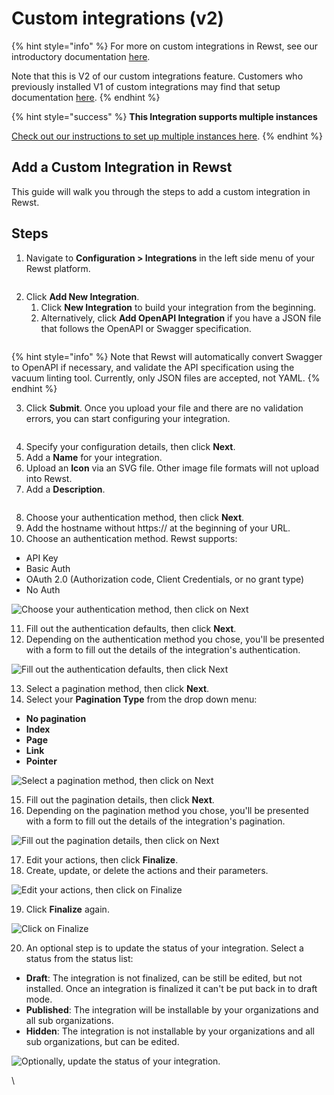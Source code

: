 # Custom integrations (v2)

{% hint style="info" %}
For more on custom integrations in Rewst, see our introductory documentation [here](https://docs.rewst.help/documentation/integrations/custom-integrations).

Note that this is V2 of our custom integrations feature. Customers who previously installed V1 of custom integrations may find that setup documentation [here](https://docs.rewst.help/documentation/integrations/custom-integrations/integration-setup).&#x20;
{% endhint %}

{% hint style="success" %}
**This Integration supports multiple instances**

[Check out our instructions to set up multiple instances here](../multi-instance-integration/multi-instance-integration-setup.md).
{% endhint %}



## Add a Custom Integration in Rewst

This guide will walk you through the steps to add a custom integration in Rewst.

## Steps

1. Navigate to **Configuration > Integrations** in the left side menu of your Rewst platform.

<figure><img src="../../../.gitbook/assets/custom-integrations-step2.png" alt=""><figcaption></figcaption></figure>

2. Click **Add New Integration**.&#x20;
   1. Click **New Integration** to build your integration from the beginning.
   2. Alternatively, click **Add OpenAPI Integration** if you have a JSON file that follows the OpenAPI or Swagger specification.

<figure><img src="../../../.gitbook/assets/custom-integrations-step4.png" alt=""><figcaption></figcaption></figure>

{% hint style="info" %}
Note that Rewst will automatically convert Swagger to OpenAPI if necessary, and validate the API specification using the vacuum linting tool. Currently, only JSON files are accepted, not YAML.
{% endhint %}

3. Click **Submit**. Once you upload your file and there are no validation errors, you can start configuring your integration.

<figure><img src="../../../.gitbook/assets/custom-integrations-step5.png" alt=""><figcaption></figcaption></figure>

4. Specify your configuration details, then click **Next**.&#x20;
5. Add a **Name** for your integration.
6. Upload an **Icon** via an SVG file. Other image file formats will not upload into Rewst.
7. Add a **Description**.

<figure><img src="../../../.gitbook/assets/custom-integrations-step6.png" alt=""><figcaption></figcaption></figure>

8. Choose your authentication method, then click **Next**.
9. Add the hostname without https:// at the beginning of your URL.
10. Choose an authentication method. Rewst supports:

* API Key
* Basic Auth
* OAuth 2.0 (Authorization code, Client Credentials, or no grant type)
* No Auth

![Choose your authentication method, then click on Next](https://images.tango.us/workflows/7bbe9055-9c43-4e0d-9aa1-bee39c08cbb8/steps/c317aa59-3ed0-416e-8f8b-a402dc21e454/856e953b-9f8f-47f7-9832-edb1448511b6.png?mark-x=1297\&mark-y=573\&m64=aHR0cHM6Ly9pbWFnZXMudGFuZ28udXMvc3RhdGljL2JsYW5rLnBuZz9tYXNrPWNvcm5lcnMmYm9yZGVyPTMlMkNGRjc0NDImdz03MiZoPTQ1JmZpdD1jcm9wJmNvcm5lci1yYWRpdXM9MTA%3D)

11. Fill out the authentication defaults, then click **Next**.
12. Depending on the authentication method you chose, you'll be presented with a form to fill out the details of the integration's authentication.

![Fill out the authentication defaults, then click Next](https://images.tango.us/workflows/7bbe9055-9c43-4e0d-9aa1-bee39c08cbb8/steps/75a6b465-2fbd-434a-8bd2-a3f3defe59a0/4f3b3809-7b3e-4ac4-879b-3e3b15b6ee6e.png?mark-x=1287\&mark-y=860\&m64=aHR0cHM6Ly9pbWFnZXMudGFuZ28udXMvc3RhdGljL2JsYW5rLnBuZz9tYXNrPWNvcm5lcnMmYm9yZGVyPTMlMkNGRjc0NDImdz03MiZoPTQ1JmZpdD1jcm9wJmNvcm5lci1yYWRpdXM9MTA%3D)

13. Select a pagination method, then click **Next**.
14. Select your **Pagination Type** from the drop down menu:

* **No pagination**
* **Index**
* **Page**
* **Link**
* **Pointer**

![Select a pagination method, then click on Next](https://images.tango.us/workflows/7bbe9055-9c43-4e0d-9aa1-bee39c08cbb8/steps/e49e93e5-2f4f-4f09-b90f-bda1061af815/c9d2b711-107c-4ca6-981f-f14082ce3d36.png?mark-x=1297\&mark-y=499\&m64=aHR0cHM6Ly9pbWFnZXMudGFuZ28udXMvc3RhdGljL2JsYW5rLnBuZz9tYXNrPWNvcm5lcnMmYm9yZGVyPTMlMkNGRjc0NDImdz03MiZoPTQ1JmZpdD1jcm9wJmNvcm5lci1yYWRpdXM9MTA%3D)

15. Fill out the pagination details, then click **Next**.&#x20;
16. Depending on the pagination method you chose, you'll be presented with a form to fill out the details of the integration's pagination.

![Fill out the pagination details, then click on Next](https://images.tango.us/workflows/7bbe9055-9c43-4e0d-9aa1-bee39c08cbb8/steps/a59415ed-02e2-49d5-890f-7c0c6a570890/29d7b649-5ae7-43c1-9b66-d6f49c5cbfbc.png?mark-x=1297\&mark-y=449\&m64=aHR0cHM6Ly9pbWFnZXMudGFuZ28udXMvc3RhdGljL2JsYW5rLnBuZz9tYXNrPWNvcm5lcnMmYm9yZGVyPTMlMkNGRjc0NDImdz03MiZoPTQ1JmZpdD1jcm9wJmNvcm5lci1yYWRpdXM9MTA%3D)

17. Edit your actions, then click **Finalize**.
18. Create, update, or delete the actions and their parameters.

![Edit your actions, then click on Finalize](https://images.tango.us/workflows/7bbe9055-9c43-4e0d-9aa1-bee39c08cbb8/steps/25803396-9f4e-4427-95eb-09ce97998dfa/5aba5597-e73f-477f-a9f7-65bbb166f3f6.png?mark-x=1385\&mark-y=888\&m64=aHR0cHM6Ly9pbWFnZXMudGFuZ28udXMvc3RhdGljL2JsYW5rLnBuZz9tYXNrPWNvcm5lcnMmYm9yZGVyPTMlMkNGRjc0NDImdz05MyZoPTQ1JmZpdD1jcm9wJmNvcm5lci1yYWRpdXM9MTA%3D)

19. Click **Finalize** again.

![Click on Finalize](https://images.tango.us/workflows/7bbe9055-9c43-4e0d-9aa1-bee39c08cbb8/steps/ed9090e3-8b17-4f0d-8b7b-843f52c32c45/9c5a32b7-0ee4-4510-a53a-7af43aea21e6.png?mark-x=950\&mark-y=520\&m64=aHR0cHM6Ly9pbWFnZXMudGFuZ28udXMvc3RhdGljL2JsYW5rLnBuZz9tYXNrPWNvcm5lcnMmYm9yZGVyPTMlMkNGRjc0NDImdz05MyZoPTQ1JmZpdD1jcm9wJmNvcm5lci1yYWRpdXM9MTA%3D)

20. An optional step is to update the status of your integration. Select a status from the status list:

* **Draft**: The integration is not finalized, can be still be edited, but not installed. Once an integration is finalized it can't be put back in to draft mode.
* **Published**: The integration will be installable by your organizations and all sub organizations.
* **Hidden**: The integration is not installable by your organizations and all sub organizations, but can be edited.

![Optionally, update the status of your integration.](https://images.tango.us/workflows/7bbe9055-9c43-4e0d-9aa1-bee39c08cbb8/steps/fad46f6f-526e-4508-8ef7-a16319b615e7/74ef4c73-39b7-4105-a042-240ea5e150bc.png?mark-x=1161\&mark-y=348\&m64=aHR0cHM6Ly9pbWFnZXMudGFuZ28udXMvc3RhdGljL2JsYW5rLnBuZz9tYXNrPWNvcm5lcnMmYm9yZGVyPTMlMkNGRjc0NDImdz0yMDgmaD00NCZmaXQ9Y3JvcCZjb3JuZXItcmFkaXVzPTEw)

\
